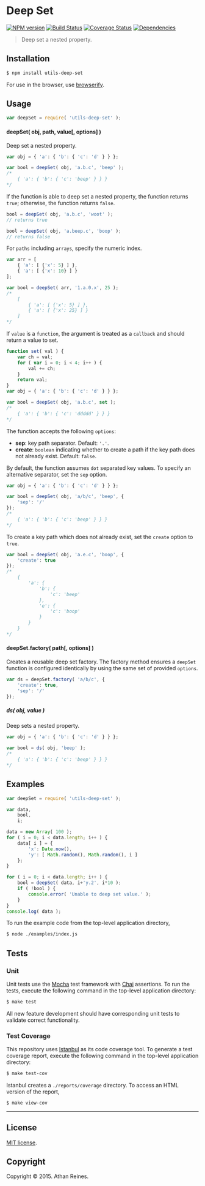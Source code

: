 Deep Set
===
[![NPM version][npm-image]][npm-url] [![Build Status][travis-image]][travis-url] [![Coverage Status][coveralls-image]][coveralls-url] [![Dependencies][dependencies-image]][dependencies-url]

> Deep set a nested property.


## Installation

``` bash
$ npm install utils-deep-set
```

For use in the browser, use [browserify](https://github.com/substack/node-browserify).


## Usage

``` javascript
var deepSet = require( 'utils-deep-set' );
```

#### deepSet( obj, path, value[, options] )

Deep set a nested property.

``` javascript
var obj = { 'a': { 'b': { 'c': 'd' } } };

var bool = deepSet( obj, 'a.b.c', 'beep' );
/*
	{ 'a': { 'b': { 'c': 'beep' } } }
*/
```

If the function is able to deep set a nested property, the function returns `true`; otherwise, the function returns `false`.

``` javascript
bool = deepSet( obj, 'a.b.c', 'woot' );
// returns true

bool = deepSet( obj, 'a.beep.c', 'boop' );
// returns false
```

For `paths` including `arrays`, specify the numeric index.

``` javascript
var arr = [
	{ 'a': [ {'x': 5} ] },
	{ 'a': [ {'x': 10} ] }
];

var bool = deepSet( arr, '1.a.0.x', 25 );
/*
	[
		{ 'a': [ {'x': 5} ] },
		{ 'a': [ {'x': 25} ] }
	]
*/
```

If `value` is a `function`, the argument is treated as a `callback` and should return a value to set.

``` javascript
function set( val ) {
	var ch = val;
	for ( var i = 0; i < 4; i++ ) {
		val += ch;
	}
	return val;
}
var obj = { 'a': { 'b': { 'c': 'd' } } };

var bool = deepSet( obj, 'a.b.c', set );
/*
	{ 'a': { 'b': { 'c': 'ddddd' } } }
*/
```

The function accepts the following `options`:

*	__sep__: key path separator. Default: `'.'`.
*	__create__: `boolean` indicating whether to create a path if the key path does not already exist. Default: `false`.

By default, the function assumes `dot` separated key values. To specify an alternative separator, set the `sep` option.

``` javascript
var obj = { 'a': { 'b': { 'c': 'd' } } };

var bool = deepSet( obj, 'a/b/c', 'beep', {
	'sep': '/'	
});
/*
	{ 'a': { 'b': { 'c': 'beep' } } }
*/
```

To create a key path which does not already exist, set the `create` option to `true`.

``` javascript
var bool = deepSet( obj, 'a.e.c', 'boop', {
	'create': true	
});
/*
	{ 
		'a': { 
			'b': {
				'c': 'beep'
			}, 
			'e': {
				'c': 'boop'
			} 
		}
	}
*/
```


#### deepSet.factory( path[, options] )

Creates a reusable deep set factory. The factory method ensures a `deepSet` function is configured identically by using the same set of provided `options`.

``` javascript
var ds = deepSet.factory( 'a/b/c', {
	'create': true,
	'sep': '/'
});
```


##### ds( obj, value )

Deep sets a nested property.

``` javascript
var obj = { 'a': { 'b': { 'c': 'd' } } };

var bool = ds( obj, 'beep' );
/*
	{ 'a': { 'b': { 'c': 'beep' } } }
*/
```



## Examples

``` javascript
var deepSet = require( 'utils-deep-set' );

var data,
	bool,
	i;

data = new Array( 100 );
for ( i = 0; i < data.length; i++ ) {
	data[ i ] = {
		'x': Date.now(),
		'y': [ Math.random(), Math.random(), i ]
	};
}

for ( i = 0; i < data.length; i++ ) {
	bool = deepSet( data, i+'y.2', i*10 );
	if ( !bool ) {
		console.error( 'Unable to deep set value.' );
	}
}
console.log( data );
```

To run the example code from the top-level application directory,

``` bash
$ node ./examples/index.js
```


## Tests

### Unit

Unit tests use the [Mocha](http://mochajs.org/) test framework with [Chai](http://chaijs.com) assertions. To run the tests, execute the following command in the top-level application directory:

``` bash
$ make test
```

All new feature development should have corresponding unit tests to validate correct functionality.


### Test Coverage

This repository uses [Istanbul](https://github.com/gotwarlost/istanbul) as its code coverage tool. To generate a test coverage report, execute the following command in the top-level application directory:

``` bash
$ make test-cov
```

Istanbul creates a `./reports/coverage` directory. To access an HTML version of the report,

``` bash
$ make view-cov
```


---
## License

[MIT license](http://opensource.org/licenses/MIT). 


## Copyright

Copyright &copy; 2015. Athan Reines.


[npm-image]: http://img.shields.io/npm/v/utils-deep-set.svg
[npm-url]: https://npmjs.org/package/utils-deep-set

[travis-image]: http://img.shields.io/travis/kgryte/utils-deep-set/master.svg
[travis-url]: https://travis-ci.org/kgryte/utils-deep-set

[coveralls-image]: https://img.shields.io/coveralls/kgryte/utils-deep-set/master.svg
[coveralls-url]: https://coveralls.io/r/kgryte/utils-deep-set?branch=master

[dependencies-image]: http://img.shields.io/david/kgryte/utils-deep-set.svg
[dependencies-url]: https://david-dm.org/kgryte/utils-deep-set

[dev-dependencies-image]: http://img.shields.io/david/dev/kgryte/utils-deep-set.svg
[dev-dependencies-url]: https://david-dm.org/dev/kgryte/utils-deep-set

[github-issues-image]: http://img.shields.io/github/issues/kgryte/utils-deep-set.svg
[github-issues-url]: https://github.com/kgryte/utils-deep-set/issues
